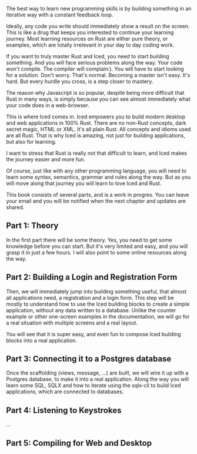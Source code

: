 The best way to learn new programming skills is by building something in an iterative way with a constant feedback loop.

Ideally, any code you write should immediately show a result on the screen. This is like a drug that keeps you
interested to continue your learning journey. Most learning resources on Rust are either pure theory, or
examples, which are totally irrelevant in your day to day coding work.

If you want to truly master Rust and Iced, you need to start building something. And you will face serious problems along the way.
Your code won't compile. The compiler will complain:). You will have to start looking for a solution. Don't worry. That's normal.
Becoming a master isn't easy. It's hard. But every hurdle you cross, is a step closer to mastery.

The reason why Javascript is so popular, despite being more difficult that Rust in many ways, is simply because you
can see almost immediately what your code does in a web-browser.

This is where Iced comes in. Iced empowers you to build modern desktop and web applications in 100% Rust. There are no
non-Rust concepts, dark secret magic, HTML or XML. It's all plain Rust. All concepts and idioms used are all Rust.
That is why Iced is amazing, not just for building applications, but also for learning.

I want to stress that Rust is really not that difficult to learn, and Iced makes the journey easier and more fun.

Of course, just like with any other programming language, you will need to learn some syntax, semantics, grammar
and rules along the way. But as you will move along that journey you will learn to love Iced and Rust.

This book consists of several parts, and is a work in progres. You can leave your email and you will be notified
when the next chapter and updates are shared.

## Part 1: Theory

In the first part there will be some theory. Yes, you need to get some knowledge before you can start. But it's very limited and easy,
and you will grasp it in just a few hours. I will also point to some online resources along the way.

## Part 2: Building a Login and Registration Form

Then, we will immediately jump into building something useful, that almost all applications need, a registration and a login form. This step will be
mostly to understand how to use the Iced building blocks to create a simple application, without any data written to a database.
Unlike the counter example or other one-screen examples in the documentation, we will go for a real situation with multiple screens and a real layout.

You will see that it is super easy, and even fun to compose Iced building blocks into a real application.

## Part 3: Connecting it to a Postgres database

Once the scaffolding (views, message, ...) are built, we will wire it up with a Postgres database, to make it into a real application.
Along the way you will learn some SQL, SQLX and how to iterate using the sqlx-cli to build Iced applications, which are connected to
databases.

## Part 4: Listening to Keystrokes

...

## Part 5: Compiling for Web and Desktop
